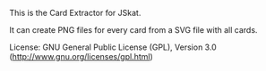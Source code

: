 This is the Card Extractor for JSkat.

It can create PNG files for every card from a SVG file with all cards.

License: GNU General Public License (GPL), Version 3.0 (http://www.gnu.org/licenses/gpl.html)  